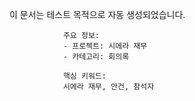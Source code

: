 이 문서는 테스트 목적으로 자동 생성되었습니다.
                
                주요 정보:
                - 프로젝트: 시에라 재무
                - 카테고리: 회의록
                
                핵심 키워드:
                시에라 재무, 안건, 참석자